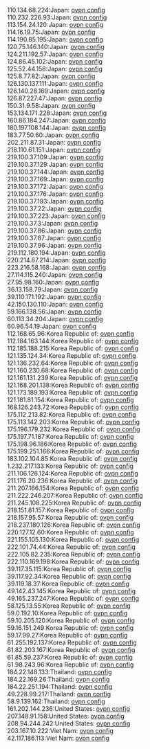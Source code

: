 110.134.68.224:Japan: [ovpn config](vpn/110_134_68_224.ovpn)  
110.232.226.93:Japan: [ovpn config](vpn/110_232_226_93.ovpn)  
113.154.24.120:Japan: [ovpn config](vpn/113_154_24_120.ovpn)  
114.16.19.75:Japan: [ovpn config](vpn/114_16_19_75.ovpn)  
114.190.85.195:Japan: [ovpn config](vpn/114_190_85_195.ovpn)  
120.75.146.140:Japan: [ovpn config](vpn/120_75_146_140.ovpn)  
124.211.192.57:Japan: [ovpn config](vpn/124_211_192_57.ovpn)  
124.86.45.102:Japan: [ovpn config](vpn/124_86_45_102.ovpn)  
125.52.44.158:Japan: [ovpn config](vpn/125_52_44_158.ovpn)  
125.8.77.82:Japan: [ovpn config](vpn/125_8_77_82.ovpn)  
126.130.137.111:Japan: [ovpn config](vpn/126_130_137_111.ovpn)  
126.140.28.169:Japan: [ovpn config](vpn/126_140_28_169.ovpn)  
126.87.227.47:Japan: [ovpn config](vpn/126_87_227_47.ovpn)  
150.31.9.58:Japan: [ovpn config](vpn/150_31_9_58.ovpn)  
153.134.171.228:Japan: [ovpn config](vpn/153_134_171_228.ovpn)  
160.86.184.247:Japan: [ovpn config](vpn/160_86_184_247.ovpn)  
180.197.108.144:Japan: [ovpn config](vpn/180_197_108_144.ovpn)  
183.77.50.60:Japan: [ovpn config](vpn/183_77_50_60.ovpn)  
202.211.87.31:Japan: [ovpn config](vpn/202_211_87_31.ovpn)  
218.110.61.151:Japan: [ovpn config](vpn/218_110_61_151.ovpn)  
219.100.37.109:Japan: [ovpn config](vpn/219_100_37_109.ovpn)  
219.100.37.129:Japan: [ovpn config](vpn/219_100_37_129.ovpn)  
219.100.37.144:Japan: [ovpn config](vpn/219_100_37_144.ovpn)  
219.100.37.169:Japan: [ovpn config](vpn/219_100_37_169.ovpn)  
219.100.37.172:Japan: [ovpn config](vpn/219_100_37_172.ovpn)  
219.100.37.176:Japan: [ovpn config](vpn/219_100_37_176.ovpn)  
219.100.37.193:Japan: [ovpn config](vpn/219_100_37_193.ovpn)  
219.100.37.22:Japan: [ovpn config](vpn/219_100_37_22.ovpn)  
219.100.37.223:Japan: [ovpn config](vpn/219_100_37_223.ovpn)  
219.100.37.3:Japan: [ovpn config](vpn/219_100_37_3.ovpn)  
219.100.37.86:Japan: [ovpn config](vpn/219_100_37_86.ovpn)  
219.100.37.87:Japan: [ovpn config](vpn/219_100_37_87.ovpn)  
219.100.37.96:Japan: [ovpn config](vpn/219_100_37_96.ovpn)  
219.112.180.194:Japan: [ovpn config](vpn/219_112_180_194.ovpn)  
220.214.87.214:Japan: [ovpn config](vpn/220_214_87_214.ovpn)  
223.216.58.168:Japan: [ovpn config](vpn/223_216_58_168.ovpn)  
27.114.115.240:Japan: [ovpn config](vpn/27_114_115_240.ovpn)  
27.95.98.160:Japan: [ovpn config](vpn/27_95_98_160.ovpn)  
36.13.158.79:Japan: [ovpn config](vpn/36_13_158_79.ovpn)  
39.110.171.192:Japan: [ovpn config](vpn/39_110_171_192.ovpn)  
42.150.130.110:Japan: [ovpn config](vpn/42_150_130_110.ovpn)  
59.166.138.56:Japan: [ovpn config](vpn/59_166_138_56.ovpn)  
60.113.34.204:Japan: [ovpn config](vpn/60_113_34_204.ovpn)  
60.96.54.19:Japan: [ovpn config](vpn/60_96_54_19.ovpn)  
112.168.65.96:Korea Republic of: [ovpn config](vpn/112_168_65_96.ovpn)  
112.184.163.144:Korea Republic of: [ovpn config](vpn/112_184_163_144.ovpn)  
112.185.188.215:Korea Republic of: [ovpn config](vpn/112_185_188_215.ovpn)  
121.135.124.34:Korea Republic of: [ovpn config](vpn/121_135_124_34.ovpn)  
121.136.232.64:Korea Republic of: [ovpn config](vpn/121_136_232_64.ovpn)  
121.160.230.68:Korea Republic of: [ovpn config](vpn/121_160_230_68.ovpn)  
121.161.131.239:Korea Republic of: [ovpn config](vpn/121_161_131_239.ovpn)  
121.168.201.138:Korea Republic of: [ovpn config](vpn/121_168_201_138.ovpn)  
121.173.189.193:Korea Republic of: [ovpn config](vpn/121_173_189_193.ovpn)  
121.181.81.154:Korea Republic of: [ovpn config](vpn/121_181_81_154.ovpn)  
168.126.243.72:Korea Republic of: [ovpn config](vpn/168_126_243_72.ovpn)  
175.112.213.82:Korea Republic of: [ovpn config](vpn/175_112_213_82.ovpn)  
175.113.142.203:Korea Republic of: [ovpn config](vpn/175_113_142_203.ovpn)  
175.196.179.232:Korea Republic of: [ovpn config](vpn/175_196_179_232.ovpn)  
175.197.71.187:Korea Republic of: [ovpn config](vpn/175_197_71_187.ovpn)  
175.198.96.186:Korea Republic of: [ovpn config](vpn/175_198_96_186.ovpn)  
175.199.251.166:Korea Republic of: [ovpn config](vpn/175_199_251_166.ovpn)  
183.102.104.85:Korea Republic of: [ovpn config](vpn/183_102_104_85.ovpn)  
1.232.217.133:Korea Republic of: [ovpn config](vpn/1_232_217_133.ovpn)  
211.106.126.124:Korea Republic of: [ovpn config](vpn/211_106_126_124.ovpn)  
211.176.20.236:Korea Republic of: [ovpn config](vpn/211_176_20_236.ovpn)  
211.207.166.154:Korea Republic of: [ovpn config](vpn/211_207_166_154.ovpn)  
211.222.246.207:Korea Republic of: [ovpn config](vpn/211_222_246_207.ovpn)  
211.245.108.225:Korea Republic of: [ovpn config](vpn/211_245_108_225.ovpn)  
218.151.81.157:Korea Republic of: [ovpn config](vpn/218_151_81_157.ovpn)  
218.157.95.57:Korea Republic of: [ovpn config](vpn/218_157_95_57.ovpn)  
218.237.180.126:Korea Republic of: [ovpn config](vpn/218_237_180_126.ovpn)  
220.127.12.60:Korea Republic of: [ovpn config](vpn/220_127_12_60.ovpn)  
221.155.105.130:Korea Republic of: [ovpn config](vpn/221_155_105_130.ovpn)  
222.101.74.44:Korea Republic of: [ovpn config](vpn/222_101_74_44.ovpn)  
222.105.82.235:Korea Republic of: [ovpn config](vpn/222_105_82_235.ovpn)  
222.110.169.198:Korea Republic of: [ovpn config](vpn/222_110_169_198.ovpn)  
39.117.35.115:Korea Republic of: [ovpn config](vpn/39_117_35_115.ovpn)  
39.117.92.34:Korea Republic of: [ovpn config](vpn/39_117_92_34.ovpn)  
39.119.18.37:Korea Republic of: [ovpn config](vpn/39_119_18_37.ovpn)  
49.142.43.145:Korea Republic of: [ovpn config](vpn/49_142_43_145.ovpn)  
49.165.237.247:Korea Republic of: [ovpn config](vpn/49_165_237_247.ovpn)  
58.125.13.55:Korea Republic of: [ovpn config](vpn/58_125_13_55.ovpn)  
59.0.192.10:Korea Republic of: [ovpn config](vpn/59_0_192_10.ovpn)  
59.10.205.120:Korea Republic of: [ovpn config](vpn/59_10_205_120.ovpn)  
59.16.151.249:Korea Republic of: [ovpn config](vpn/59_16_151_249.ovpn)  
59.17.99.27:Korea Republic of: [ovpn config](vpn/59_17_99_27.ovpn)  
61.255.192.137:Korea Republic of: [ovpn config](vpn/61_255_192_137.ovpn)  
61.82.203.167:Korea Republic of: [ovpn config](vpn/61_82_203_167.ovpn)  
61.85.59.237:Korea Republic of: [ovpn config](vpn/61_85_59_237.ovpn)  
61.98.243.96:Korea Republic of: [ovpn config](vpn/61_98_243_96.ovpn)  
184.22.148.133:Thailand: [ovpn config](vpn/184_22_148_133.ovpn)  
184.22.169.26:Thailand: [ovpn config](vpn/184_22_169_26.ovpn)  
184.22.251.194:Thailand: [ovpn config](vpn/184_22_251_194.ovpn)  
49.228.99.217:Thailand: [ovpn config](vpn/49_228_99_217.ovpn)  
58.9.139.162:Thailand: [ovpn config](vpn/58_9_139_162.ovpn)  
161.202.144.236:United States: [ovpn config](vpn/161_202_144_236.ovpn)  
207.148.91.158:United States: [ovpn config](vpn/207_148_91_158.ovpn)  
208.94.244.242:United States: [ovpn config](vpn/208_94_244_242.ovpn)  
203.167.10.222:Viet Nam: [ovpn config](vpn/203_167_10_222.ovpn)  
42.117.186.113:Viet Nam: [ovpn config](vpn/42_117_186_113.ovpn)  
